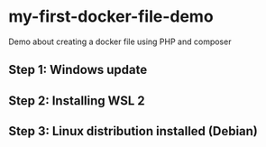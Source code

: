 # my-first-docker-file-demo
Demo about creating a docker file using PHP and composer

## Step 1: Windows update
## Step 2: Installing WSL 2
## Step 3: Linux distribution installed (Debian)
